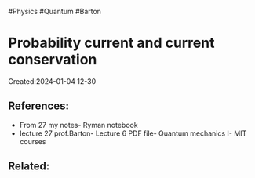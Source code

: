 #Physics #Quantum #Barton 
# Probability current and current conservation
Created:2024-01-04 12-30






## References:
-  From 27 my notes- Ryman notebook
- lecture 27 prof.Barton- Lecture 6 PDF file- Quantum mechanics I- MIT courses
## Related:

